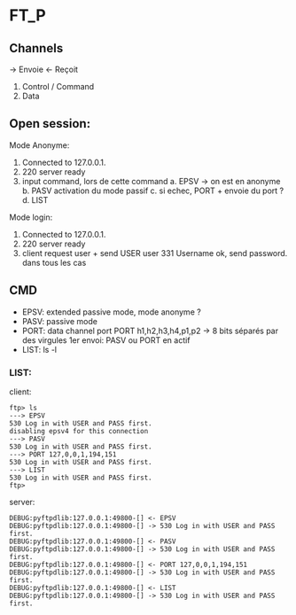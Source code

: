 # FT_P

## Channels
-> Envoie
<- Reçoit

1. Control / Command
2. Data

## Open session:
Mode Anonyme:
1. Connected to 127.0.0.1.
2. 220 server ready
3. input command, lors de cette command
	a. EPSV -> on est en anonyme
	b. PASV activation du mode passif
	c. si echec, PORT + envoie du port ?
	d. LIST

Mode login:
1. Connected to 127.0.0.1.
2. 220 server ready
3. client request user + send USER user
331 Username ok, send password. dans tous les cas

## CMD
- EPSV: extended passive mode, mode anonyme ?
- PASV: passive mode
- PORT: data channel port
	PORT h1,h2,h3,h4,p1,p2 -> 8 bits séparés par des virgules
1er envoi: PASV ou PORT en actif
- LIST: ls -l

### LIST:
client:
```
ftp> ls
---> EPSV
530 Log in with USER and PASS first.
disabling epsv4 for this connection
---> PASV
530 Log in with USER and PASS first.
---> PORT 127,0,0,1,194,151
530 Log in with USER and PASS first.
---> LIST
530 Log in with USER and PASS first.
ftp>
```

server:
```
DEBUG:pyftpdlib:127.0.0.1:49800-[] <- EPSV
DEBUG:pyftpdlib:127.0.0.1:49800-[] -> 530 Log in with USER and PASS first.
DEBUG:pyftpdlib:127.0.0.1:49800-[] <- PASV
DEBUG:pyftpdlib:127.0.0.1:49800-[] -> 530 Log in with USER and PASS first.
DEBUG:pyftpdlib:127.0.0.1:49800-[] <- PORT 127,0,0,1,194,151
DEBUG:pyftpdlib:127.0.0.1:49800-[] -> 530 Log in with USER and PASS first.
DEBUG:pyftpdlib:127.0.0.1:49800-[] <- LIST
DEBUG:pyftpdlib:127.0.0.1:49800-[] -> 530 Log in with USER and PASS first.
```
